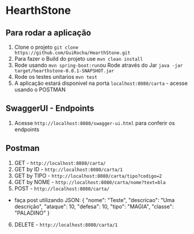 # HearthStone

## Para rodar a aplicação

1. Clone o projeto `git clone https://github.com/GuiRocha/HearthStone.git`
2. Para fazer o Build do projeto use `mvn clean install`
3. Rode usando `mvn spring-boot:run`ou Rode através do Jar `java -jar target/hearthstone-0.0.1-SNAPSHOT.jar`
4. Rode os testes unitarios `mvn test`
5. A aplicação estará disponivel na porta `localhost:8080/carta` - acesse usando o POSTMAN

## SwaggerUI - Endpoints

1. Acesse `http://localhost:8080/swagger-ui.html` para conferir os endpoints

## Postman

1. GET - `http://localhost:8080/carta/`
2. GET by ID - `http://localhost:8080/carta/1`
3. GET by TIPO - `http://localhost:8080/carta/tipo?codigo=2`
4. GET by NOME - `http://localhost:8080/carta/nome?text=bla`
5. POST - `http://localhost:8080/carta/`
- faça post utilizando JSON:
{
  "nome": "Teste",
  "descricao": "Uma descrição",
  "ataque": 10,
  "defesa": 10,
  "tipo": "MAGIA",
  "classe": "PALADINO"
}
    
6. DELETE - `http://localhost:8080/carta/1`
